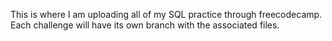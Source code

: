 This is where I am uploading all of my SQL practice through freecodecamp.
Each challenge will have its own branch with the associated files.
